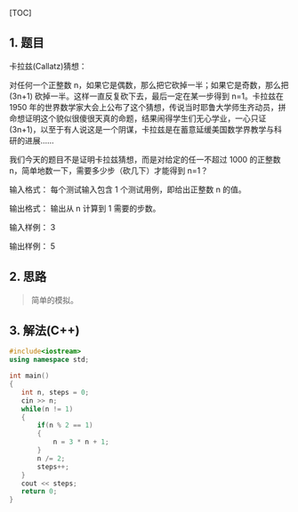 [TOC]

## 1. 题目

卡拉兹(Callatz)猜想：

对任何一个正整数 n，如果它是偶数，那么把它砍掉一半；如果它是奇数，那么把 (3n+1) 砍掉一半。这样一直反复砍下去，最后一定在某一步得到 n=1。卡拉兹在 1950 年的世界数学家大会上公布了这个猜想，传说当时耶鲁大学师生齐动员，拼命想证明这个貌似很傻很天真的命题，结果闹得学生们无心学业，一心只证 (3n+1)，以至于有人说这是一个阴谋，卡拉兹是在蓄意延缓美国数学界教学与科研的进展……

我们今天的题目不是证明卡拉兹猜想，而是对给定的任一不超过 1000 的正整数 n，简单地数一下，需要多少步（砍几下）才能得到 n=1？

输入格式：
每个测试输入包含 1 个测试用例，即给出正整数 n 的值。

输出格式：
输出从 n 计算到 1 需要的步数。

输入样例：
3

输出样例：
5



## 2. 思路

> 简单的模拟。



## 3. 解法(C++)

 ```C++
#include<iostream>
using namespace std;

int main()
{
    int n, steps = 0;
    cin >> n;
    while(n != 1)
    {
        if(n % 2 == 1)
        {
            n = 3 * n + 1;
        }
        n /= 2;
        steps++;
    }
    cout << steps;
    return 0;
}
 ```





